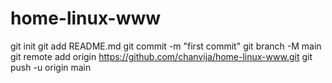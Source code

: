 # home-linux-www

git init
git add README.md
git commit -m "first commit"
git branch -M main
git remote add origin https://github.com/chanvija/home-linux-www.git
git push -u origin main

